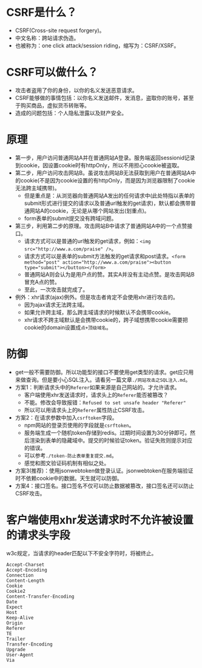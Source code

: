 # CSRF是什么？
* CSRF(Cross-site request forgery)。
* 中文名称：跨站请求伪造。
* 也被称为：one click attack/session riding，缩写为：CSRF/XSRF。

# CSRF可以做什么？
* 攻击者盗用了你的身份，以你的名义发送恶意请求。
* CSRF能够做的事情包括：以你名义发送邮件，发消息，盗取你的账号，甚至于购买商品，虚拟货币转账等。
* 造成的问题包括：个人隐私泄露以及财产安全。

# 原理
* 第一步，用户访问普通网站A并在普通网站A登录。服务端返回sessionid记录到cookie，因设置cookie时有httpOnly，所以不用担心cookie被盗取。
* 第二步，用户访问攻击网站B。虽说攻击网站B无法获取到用户在普通网站A中的cookie(不是因为cookie设置的有httpOnly，而是因为浏览器限制了cookie无法跨主域携带)。
  - 但是重点是：从浏览器向普通网站A发出的任何请求中(此处特指以表单的submit形式进行提交的请求以及普通url触发的get请求)，默认都会携带普通网站A的cookie，无论是从哪个网站发出(划重点)。
  - form表单的submit提交没有跨域问题。
* 第三步，利用第二步的原理。攻击网站B中请求了普通网站A中的一个点赞接口。
  - 请求方式可以是普通的url触发的get请求，例如：`<img src="http://www.a.com/praise" />`。
  - 请求方式可以是表单的submit方法触发的get请求和post请求。`<form method="post" action="http://www.a.com/praise"><button type="submit"></button></form>`
  - 普通网站A则会认为是用户点的赞。其实A并没有主动点赞。是攻击网站B冒充A点的赞。
  - 至此，一次攻击就完成了。
* 例外：xhr请求(ajax)例外。但是攻击者肯定不会使用xhr进行攻击的。
  - 因为ajax请求无法跨主域。
  - 如果允许跨主域，那么跨主域请求的时候默认不会携带cookie。
  - xhr请求不跨主域默认是会携带cookie的，跨子域想携带cookie需要把cookie的domain设置成`点+顶级域名`。

# 防御
* get一般不需要防御。所以功能型的接口不要使用get类型的请求。get应只用来做查询。但是要小心SQL注入。请看另一篇文章`./网站攻击之SQL注入.md`。
* 方案1：判断请求头中的`Referer`如果来源是自己网站的。才允许请求。
  - 客户端使用xhr发送请求时，请求头上的`Referer`能否被篡改？
  - 不能。修改会导致报错：`Refused to set unsafe header "Referer"`
  - 所以可以用请求头上的`Referer`属性防止CSRF攻击。
* 方案2：在请求参数中加入`csrftoken`字段。
  - npm网站的登录页使用的字段就是`csrftoken`。
  - 服务端生成一个随机token存储到redis。过期时间设置为30分钟即可。然后渲染到表单的隐藏域中。提交的时候验证token。验证失败则提示对应的错误。
  - 可以参考`./token-防止表单重复提交.md`。
  - 感觉和图文验证码机制有相似之处。
* 方案3(推荐)：使用jsonwebtoken做登录认证。jsonwebtoken在服务端验证时不依赖cookie中的数据。天生就可以防御。
* 方案4：接口签名。接口签名不仅可以防止数据被篡改，接口签名还可以防止CSRF攻击。

# 客户端使用xhr发送请求时不允许被设置的请求头字段
w3c规定，当请求的header匹配以下不安全字符时，将被终止。
```
Accept-Charset
Accept-Encoding
Connection
Content-Length
Cookie
Cookie2
Content-Transfer-Encoding
Date
Expect
Host
Keep-Alive
Origin
Referer
TE
Trailer
Transfer-Encoding
Upgrade
User-Agent
Via
```
